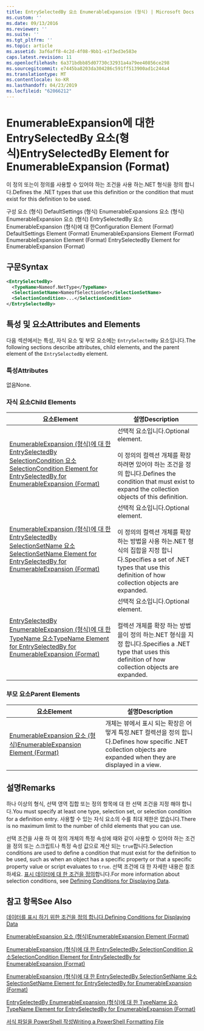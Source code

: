 ```yaml
---
title: EntrySelectedBy 요소 EnumerableExpansion (형식) | Microsoft Docs
ms.custom: ''
ms.date: 09/13/2016
ms.reviewer: ''
ms.suite: ''
ms.tgt_pltfrm: ''
ms.topic: article
ms.assetid: 3af6aff8-4c2d-4f08-9bb1-e1f3ed3e583e
caps.latest.revision: 11
ms.openlocfilehash: 6a371bdbb85d07730c32931a4a79ee40856ce298
ms.sourcegitcommit: e7445ba8203da304286c591ff513900ad1c244a4
ms.translationtype: MT
ms.contentlocale: ko-KR
ms.lasthandoff: 04/23/2019
ms.locfileid: "62066212"
---
```

# <a name="entryselectedby-element-for-enumerableexpansion-format"></a><span data-ttu-id="0565a-102">EnumerableExpansion에 대한 EntrySelectedBy 요소(형식)</span><span class="sxs-lookup"><span data-stu-id="0565a-102">EntrySelectedBy Element for EnumerableExpansion (Format)</span></span>

<span data-ttu-id="0565a-103">이 정의 또는이 정의를 사용할 수 있어야 하는 조건을 사용 하는.NET 형식을 정의 합니다.</span><span class="sxs-lookup"><span data-stu-id="0565a-103">Defines the .NET types that use this definition or the condition that must exist for this definition to be used.</span></span>

<span data-ttu-id="0565a-104">구성 요소 (형식) DefaultSettings (형식) EnumerableExpansions 요소 (형식) EnumerableExpansion 요소 (형식) EntrySelectedBy 요소 EnumerableExpansion (형식)에 대 한</span><span class="sxs-lookup"><span data-stu-id="0565a-104">Configuration Element (Format) DefaultSettings Element (Format) EnumerableExpansions Element (Format) EnumerableExpansion Element (Format) EntrySelectedBy Element for EnumerableExpansion (Format)</span></span>

## <a name="syntax"></a><span data-ttu-id="0565a-105">구문</span><span class="sxs-lookup"><span data-stu-id="0565a-105">Syntax</span></span>

```xml
<EntrySelectedBy>
  <TypeName>Nameof.NetType</TypeName>
  <SelectionSetName>NameofSelectionSet</SelectionSetName>
  <SelectionCondition>...</SelectionCondition>
</EntrySelectedBy>
```

## <a name="attributes-and-elements"></a><span data-ttu-id="0565a-106">특성 및 요소</span><span class="sxs-lookup"><span data-stu-id="0565a-106">Attributes and Elements</span></span>

<span data-ttu-id="0565a-107">다음 섹션에서는 특성, 자식 요소 및 부모 요소에는 `EntrySelectedBy` 요소입니다.</span><span class="sxs-lookup"><span data-stu-id="0565a-107">The following sections describe attributes, child elements, and the parent element of the `EntrySelectedBy` element.</span></span>

### <a name="attributes"></a><span data-ttu-id="0565a-108">특성</span><span class="sxs-lookup"><span data-stu-id="0565a-108">Attributes</span></span>

<span data-ttu-id="0565a-109">없음</span><span class="sxs-lookup"><span data-stu-id="0565a-109">None.</span></span>

### <a name="child-elements"></a><span data-ttu-id="0565a-110">자식 요소</span><span class="sxs-lookup"><span data-stu-id="0565a-110">Child Elements</span></span>

|<span data-ttu-id="0565a-111">요소</span><span class="sxs-lookup"><span data-stu-id="0565a-111">Element</span></span>|<span data-ttu-id="0565a-112">설명</span><span class="sxs-lookup"><span data-stu-id="0565a-112">Description</span></span>|
|-------------|-----------------|
|[<span data-ttu-id="0565a-113">EnumerableExpansion (형식)에 대 한 EntrySelectedBy SelectionCondition 요소</span><span class="sxs-lookup"><span data-stu-id="0565a-113">SelectionCondition Element for EntrySelectedBy for EnumerableExpansion (Format)</span></span>](./selectioncondition-element-for-entryselectedby-for-enumerableexpansion-format.md)|<span data-ttu-id="0565a-114">선택적 요소입니다.</span><span class="sxs-lookup"><span data-stu-id="0565a-114">Optional element.</span></span><br /><br /> <span data-ttu-id="0565a-115">이 정의의 컬렉션 개체를 확장 하려면 있어야 하는 조건을 정의 합니다.</span><span class="sxs-lookup"><span data-stu-id="0565a-115">Defines the condition that must exist to expand the collection objects of this definition.</span></span>|
|[<span data-ttu-id="0565a-116">EnumerableExpansion (형식)에 대 한 EntrySelectedBy SelectionSetName 요소</span><span class="sxs-lookup"><span data-stu-id="0565a-116">SelectionSetName Element for EntrySelectedBy for EnumerableExpansion (Format)</span></span>](./selectionsetname-element-for-entryselectedby-for-enumerableexpansion-format.md)|<span data-ttu-id="0565a-117">선택적 요소입니다.</span><span class="sxs-lookup"><span data-stu-id="0565a-117">Optional element.</span></span><br /><br /> <span data-ttu-id="0565a-118">이 정의의 컬렉션 개체를 확장 하는 방법을 사용 하는.NET 형식의 집합을 지정 합니다.</span><span class="sxs-lookup"><span data-stu-id="0565a-118">Specifies a set of .NET types that use this definition of how collection objects are expanded.</span></span>|
|[<span data-ttu-id="0565a-119">EntrySelectedBy EnumerableExpansion (형식)에 대 한 TypeName 요소</span><span class="sxs-lookup"><span data-stu-id="0565a-119">TypeName Element for EntrySelectedBy for EnumerableExpansion (Format)</span></span>](./typename-element-for-entryselectedby-for-enumerableexpansion-format.md)|<span data-ttu-id="0565a-120">선택적 요소입니다.</span><span class="sxs-lookup"><span data-stu-id="0565a-120">Optional element.</span></span><br /><br /> <span data-ttu-id="0565a-121">컬렉션 개체를 확장 하는 방법을이 정의 하는.NET 형식을 지정 합니다.</span><span class="sxs-lookup"><span data-stu-id="0565a-121">Specifies a .NET type that uses this definition of how collection objects are expanded.</span></span>|

### <a name="parent-elements"></a><span data-ttu-id="0565a-122">부모 요소</span><span class="sxs-lookup"><span data-stu-id="0565a-122">Parent Elements</span></span>

|<span data-ttu-id="0565a-123">요소</span><span class="sxs-lookup"><span data-stu-id="0565a-123">Element</span></span>|<span data-ttu-id="0565a-124">설명</span><span class="sxs-lookup"><span data-stu-id="0565a-124">Description</span></span>|
|-------------|-----------------|
|[<span data-ttu-id="0565a-125">EnumerableExpansion 요소 (형식)</span><span class="sxs-lookup"><span data-stu-id="0565a-125">EnumerableExpansion Element (Format)</span></span>](./enumerableexpansion-element-format.md)|<span data-ttu-id="0565a-126">개체는 뷰에서 표시 되는 확장은 어떻게 특정.NET 컬렉션을 정의 합니다.</span><span class="sxs-lookup"><span data-stu-id="0565a-126">Defines how specific .NET collection objects are expanded when they are displayed in a view.</span></span>|

## <a name="remarks"></a><span data-ttu-id="0565a-127">설명</span><span class="sxs-lookup"><span data-stu-id="0565a-127">Remarks</span></span>

<span data-ttu-id="0565a-128">하나 이상의 형식, 선택 영역 집합 또는 정의 항목에 대 한 선택 조건을 지정 해야 합니다.</span><span class="sxs-lookup"><span data-stu-id="0565a-128">You must specify at least one type, selection set, or selection condition for a definition entry.</span></span> <span data-ttu-id="0565a-129">사용할 수 있는 자식 요소의 수를 최대 제한은 없습니다.</span><span class="sxs-lookup"><span data-stu-id="0565a-129">There is no maximum limit to the number of child elements that you can use.</span></span>

<span data-ttu-id="0565a-130">선택 조건을 사용 하 여 정의 개체의 특정 속성에 때와 같이 사용할 수 있어야 하는 조건을 정의 또는 스크립트나 특정 속성 값으로 계산 되는 `true`합니다.</span><span class="sxs-lookup"><span data-stu-id="0565a-130">Selection conditions are used to define a condition that must exist for the definition to be used, such as when an object has a specific property or that a specific property value or script evaluates to `true`.</span></span> <span data-ttu-id="0565a-131">선택 조건에 대 한 자세한 내용은 참조 하세요. [표시 데이터에 대 한 조건을 정의](./defining-conditions-for-displaying-data.md)합니다.</span><span class="sxs-lookup"><span data-stu-id="0565a-131">For more information about selection conditions, see [Defining Conditions for Displaying Data](./defining-conditions-for-displaying-data.md).</span></span>

## <a name="see-also"></a><span data-ttu-id="0565a-132">참고 항목</span><span class="sxs-lookup"><span data-stu-id="0565a-132">See Also</span></span>

[<span data-ttu-id="0565a-133">데이터를 표시 하기 위한 조건을 정의 합니다.</span><span class="sxs-lookup"><span data-stu-id="0565a-133">Defining Conditions for Displaying Data</span></span>](./defining-conditions-for-displaying-data.md)

[<span data-ttu-id="0565a-134">EnumerableExpansion 요소 (형식)</span><span class="sxs-lookup"><span data-stu-id="0565a-134">EnumerableExpansion Element (Format)</span></span>](./enumerableexpansion-element-format.md)

[<span data-ttu-id="0565a-135">EnumerableExpansion (형식)에 대 한 EntrySelectedBy SelectionCondition 요소</span><span class="sxs-lookup"><span data-stu-id="0565a-135">SelectionCondition Element for EntrySelectedBy for EnumerableExpansion (Format)</span></span>](./selectioncondition-element-for-entryselectedby-for-enumerableexpansion-format.md)

[<span data-ttu-id="0565a-136">EnumerableExpansion (형식)에 대 한 EntrySelectedBy SelectionSetName 요소</span><span class="sxs-lookup"><span data-stu-id="0565a-136">SelectionSetName Element for EntrySelectedBy for EnumerableExpansion (Format)</span></span>](./selectionsetname-element-for-entryselectedby-for-enumerableexpansion-format.md)

[<span data-ttu-id="0565a-137">EntrySelectedBy EnumerableExpansion (형식)에 대 한 TypeName 요소</span><span class="sxs-lookup"><span data-stu-id="0565a-137">TypeName Element for EntrySelectedBy for EnumerableExpansion (Format)</span></span>](./typename-element-for-entryselectedby-for-enumerableexpansion-format.md)

[<span data-ttu-id="0565a-138">서식 파일을 PowerShell 작성</span><span class="sxs-lookup"><span data-stu-id="0565a-138">Writing a PowerShell Formatting File</span></span>](./writing-a-powershell-formatting-file.md)
